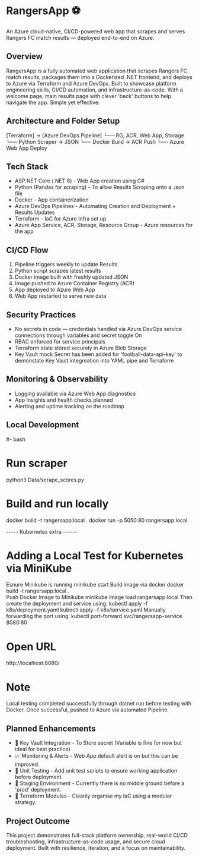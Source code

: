 # RangersApp ⚽  
An Azure cloud-native, CI/CD-powered web app that scrapes and serves Rangers FC match results — deployed end-to-end on Azure.

## Overview  
RangersApp is a fully automated web application that scrapes Rangers FC match results, packages them into a Dockerized .NET frontend, and deploys to Azure via Terraform and Azure DevOps. Built to showcase platform engineering skills, CI/CD automation, and infrastructure-as-code.
With a welcome page, main results page with clever 'back' buttons to help navigate the app. Simple yet effective.


## Architecture and Folder Setup 

[Terraform] → [Azure DevOps Pipeline]
     └── RG, ACR, Web App, Storage
          └── Python Scraper → JSON
               └── Docker Build → ACR Push
                    └── Azure Web App Deploy


## Tech Stack  
- ASP.NET Core (.NET 8)  - Web App creation using C#  
- Python (Pandas for scraping)  - To allow Results Scraping onto a .json file
- Docker  - App containerization 
- Azure DevOps Pipelines - Automating Creation and Deployment + Results Updates
- Terraform  - IaC for Azure Infra set up
- Azure App Service, ACR, Storage, Resource Group  - Azure resources for the app

## CI/CD Flow  
1. Pipeline triggers weekly to update Results 
2. Python script scrapes latest results  
3. Docker image built with freshly updated JSON  
4. Image pushed to Azure Container Registry  (ACR)
5. App deployed to Azure Web App  
6. Web App restarted to serve new data  

## Security Practices  
- No secrets in code — credentials handled via Azure DevOps service connections through variables and secret toggle On
- RBAC enforced for service principals  
- Terraform state stored securely in Azure Blob Storage  
- Key Vault mock Secret has been added for 'football-data-api-key' to demonstate Key Vault integreation into YAML pipe and Terraform 
  

## Monitoring & Observability  
- Logging available via Azure Web App diagnostics  
- App Insights and health checks planned  
- Alerting and uptime tracking on the roadmap  


## Local Development  
#- bash
# Run scraper
python3 Data/scrape_scores.py

# Build and run locally
docker build -t rangersapp:local .
docker run -p 5050:80 rangersapp:local


----- Kubernetes extra ------
# Adding a Local Test for Kubernetes via MiniKube
Esnure Minikube is running 
minikube start
Build image via docker
docker build -t rangersapp:local .  
Push Docker Image to Minikube
minikube image load rangersapp:local
Then create the deployment and service using:
kubectl apply -f k8s/deployment.yaml
kubectl apply -f k8s/service.yaml
Manually forwarding the port using:
kubectl port-forward svc/rangersapp-service 8080:80
# Open URL
http://localhost:8080/

# Note
Local testing completed successfully through dotnet run before testing with Docker. Once successful, pushed to Azure via automated Pipeline


## Planned Enhancements  
- 🔐 Key Vault Integration  - To Store secret (Variable is fine for now but ideal for best practice)
- 📈 Monitoring & Alerts  - Web App default alert is on but this can be improved.
- 🧪 Unit Testing  - Add unit test scripts to ensure working application before deployment.
- 🚀 Staging Environment  - Currently there is no middle ground before a 'prod' deployment.
- 🧱 Terraform Modules  - Cleanly organise my IaC using a modular strategy.


## Project Outcome 
This project demonstrates full-stack platform ownership, real-world CI/CD troubleshooting, infrastructure-as-code usage, and secure cloud deployment. Built with resilience, iteration, and a focus on maintainability.


